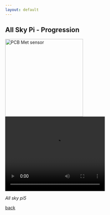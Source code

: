 ```yaml
---
layout: default
---
```


## All Sky Pi - Progression

<img src="https://raw.githubusercontent.com/hughsLab/my-github-page/main/assets/images/pcb-met.png" alt="PCB Met sensor" width="250" />

<video width="320" height="240" controls>
  <source src="assets/images/Ship_fun.mp4" type="video/mp4">
  Your browser does not support the video tag.
</video>

_All sky pi5_

[back](./)